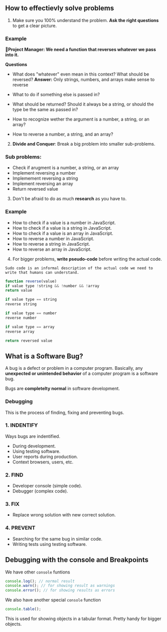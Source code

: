 ## How to effectievly solve problems

1. Make sure you 100% understand the problem. **Ask the right questions** to get a clear picture.

### Example

**💬Project Manager: We need a function that reverses whatever we pass into it.**

**Questions**

- What does "whatever" even mean in this context? What should be reversed?
  **Answer:** Only strings, numbers, and arrays make sense to reverse

- What to do if something else is passed in?
- What should be returned? Should it always be a string, or should the type be the same as passed in?
- How to recognize wether the argument is a number, a string, or an array?
- How to reverse a number, a string, and an array?

2. **Divide and Conquer**: Break a big problem into smaller sub-problems.

### Sub problems:

- Check if arugment is a number, a string, or an array
- Implement reversing a number
- Implemement reversing a string
- Implement reversing an array
- Return reversed value

3. Don't be afraid to do as much **research** as you have to.

### Example

- How to check if a value is a number in JavaScript.
- How to check if a value is a string in JavaScript.
- How to check if a value is an array in JavaScript.
- How to reverse a number in JavaScript.
- How to reverse a string in JavaScript.
- How to reverse an array in JavaScript.

4. For bigger problems, **write pseudo-code** before writing the actual code.

```
Sudo code is an informal description of the actual code we need to write that humans can understand.
```

```js
function reverse(value)
if value type !string && !number && !array
return value

if value type == string
reverse string

if value type == number
reverse number

if value type == array
reverse array

return reversed value
```

## What is a Software Bug?

A bug is a defect or problem in a computer program. Basically, any **unexpected or unintended behavior** of a computer program is a software bug.

Bugs are **completelty normal** in software development.

### Debugging

This is the process of finding, fixing and preventing bugs.

### 1. INDENTIFY

Ways bugs are indentified.

- During development.
- Using testing software.
- User reports during production.
- Context browsers, users, etc.

### 2. FIND

- Developer console (simple code).
- Debugger (complex code).

### 3. FIX

- Replace wrong solution with new correct solution.

### 4. PREVENT

- Searching for the same bug in similar code.
- Writing tests using testing software.

## Debugging with the console and Breakpoints

We have other `console` funtions

```js
console.log(); // normal result
console.warn(); // for showing result as warnings
console.error(); // for showing results as errors
```

We also have another special `console` function

```js
console.table();
```

This is used for showing objects in a tabular format. Pretty handy for bigger objects.
